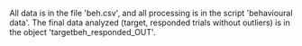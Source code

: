 All data is in the file 'beh.csv', and all processing is in the script 'behavioural data'. 
The final data analyzed (target, responded trials without outliers) is in the object 
'targetbeh_responded_OUT'.
